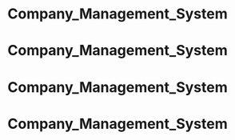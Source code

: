 # Company_Management_System
# Company_Management_System
# Company_Management_System
# Company_Management_System
